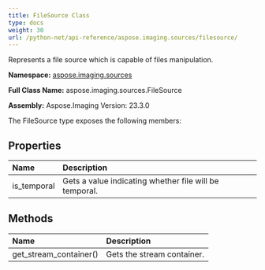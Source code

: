 ```yaml
---
title: FileSource Class
type: docs
weight: 30
url: /python-net/api-reference/aspose.imaging.sources/filesource/
---
```


Represents a file source which is capable of files manipulation.

**Namespace:** [aspose.imaging.sources](/imaging/python-net/api-reference/aspose.imaging.sources/)

**Full Class Name:** aspose.imaging.sources.FileSource

**Assembly:**  Aspose.Imaging Version: 23.3.0

The FileSource type exposes the following members:
## **Properties**
|**Name**|**Description**|
| :- | :- |
|is_temporal|Gets a value indicating whether file will be temporal.|
## **Methods**
|**Name**|**Description**|
| :- | :- |
|get_stream_container()|Gets the stream container.|
